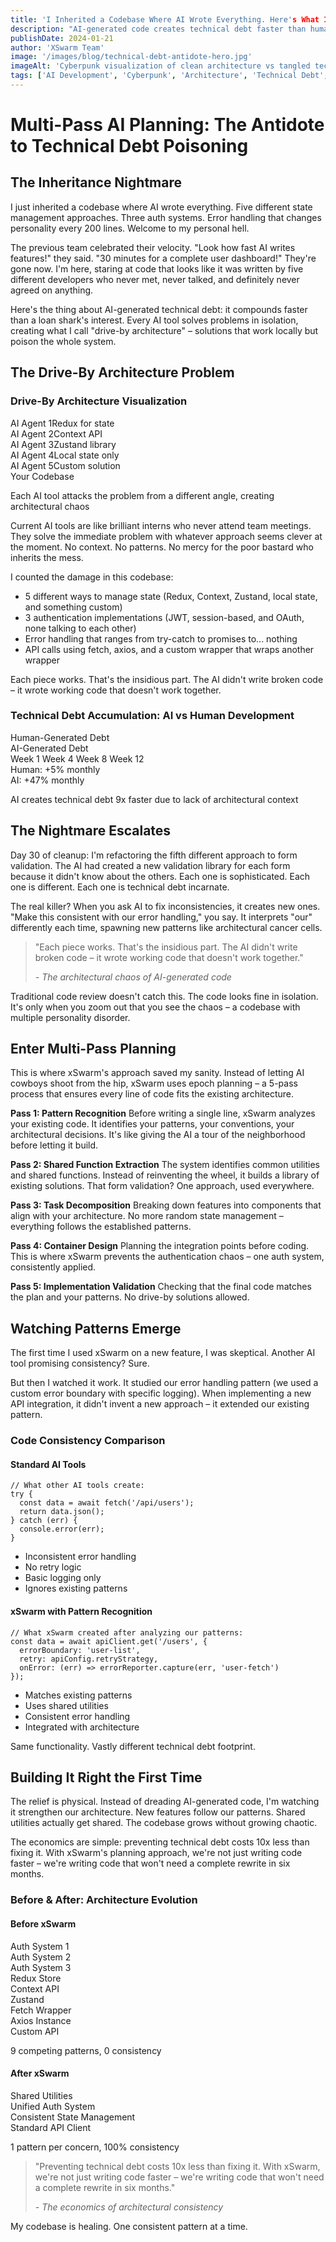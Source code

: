 ```yaml
---
title: 'I Inherited a Codebase Where AI Wrote Everything. Here's What I Found.'
description: "AI-generated code creates technical debt faster than human code because AI doesn't understand your existing architecture. XSwarm's 5-pass planning process ensures AI builds on your foundation, not around it."
publishDate: 2024-01-21
author: 'XSwarm Team'
image: '/images/blog/technical-debt-antidote-hero.jpg'
imageAlt: 'Cyberpunk visualization of clean architecture vs tangled technical debt'
tags: ['AI Development', 'Cyberpunk', 'Architecture', 'Technical Debt', 'Planning']
---
```


# Multi-Pass AI Planning: The Antidote to Technical Debt Poisoning

## The Inheritance Nightmare

I just inherited a codebase where AI wrote everything. Five different state management approaches. Three auth systems. Error handling that changes personality every 200 lines. Welcome to my personal hell.

The previous team celebrated their velocity. "Look how fast AI writes features!" they said. "30 minutes for a complete user dashboard!" They're gone now. I'm here, staring at code that looks like it was written by five different developers who never met, never talked, and definitely never agreed on anything.

Here's the thing about AI-generated technical debt: it compounds faster than a loan shark's interest. Every AI tool solves problems in isolation, creating what I call "drive-by architecture" – solutions that work locally but poison the whole system.

## The Drive-By Architecture Problem

<div class="visual-diagram" data-theme="cyberpunk">
  <h3>Drive-By Architecture Visualization</h3>
  <div class="architecture-chaos">
    <div class="ai-agent">AI Agent 1<span class="solution">Redux for state</span></div>
    <div class="ai-agent">AI Agent 2<span class="solution">Context API</span></div>
    <div class="ai-agent">AI Agent 3<span class="solution">Zustand library</span></div>
    <div class="ai-agent">AI Agent 4<span class="solution">Local state only</span></div>
    <div class="ai-agent">AI Agent 5<span class="solution">Custom solution</span></div>
    <div class="codebase-center">Your Codebase</div>
  </div>
  <p class="caption">Each AI tool attacks the problem from a different angle, creating architectural chaos</p>
</div>

Current AI tools are like brilliant interns who never attend team meetings. They solve the immediate problem with whatever approach seems clever at the moment. No context. No patterns. No mercy for the poor bastard who inherits the mess.

I counted the damage in this codebase:

- 5 different ways to manage state (Redux, Context, Zustand, local state, and something custom)
- 3 authentication implementations (JWT, session-based, and OAuth, none talking to each other)
- Error handling that ranges from try-catch to promises to... nothing
- API calls using fetch, axios, and a custom wrapper that wraps another wrapper

Each piece works. That's the insidious part. The AI didn't write broken code – it wrote working code that doesn't work together.

<div class="debt-accumulation-chart" data-theme="cyberpunk">
  <h3>Technical Debt Accumulation: AI vs Human Development</h3>
  <div class="chart-container">
    <div class="chart-line human-debt">Human-Generated Debt</div>
    <div class="chart-line ai-debt">AI-Generated Debt</div>
    <div class="x-axis">
      <span>Week 1</span>
      <span>Week 4</span>
      <span>Week 8</span>
      <span>Week 12</span>
    </div>
    <div class="debt-metrics">
      <div class="metric human">Human: +5% monthly</div>
      <div class="metric ai">AI: +47% monthly</div>
    </div>
  </div>
  <p class="caption">AI creates technical debt 9x faster due to lack of architectural context</p>
</div>

## The Nightmare Escalates

Day 30 of cleanup: I'm refactoring the fifth different approach to form validation. The AI had created a new validation library for each form because it didn't know about the others. Each one is sophisticated. Each one is different. Each one is technical debt incarnate.

The real killer? When you ask AI to fix inconsistencies, it creates new ones. "Make this consistent with our error handling," you say. It interprets "our" differently each time, spawning new patterns like architectural cancer cells.

<blockquote class="pull-quote cyberpunk-glow">
  <p>"Each piece works. That's the insidious part. The AI didn't write broken code – it wrote working code that doesn't work together."</p>
  <cite>- The architectural chaos of AI-generated code</cite>
</blockquote>

Traditional code review doesn't catch this. The code looks fine in isolation. It's only when you zoom out that you see the chaos – a codebase with multiple personality disorder.

## Enter Multi-Pass Planning

This is where xSwarm's approach saved my sanity. Instead of letting AI cowboys shoot from the hip, xSwarm uses epoch planning – a 5-pass process that ensures every line of code fits the existing architecture.

**Pass 1: Pattern Recognition**
Before writing a single line, xSwarm analyzes your existing code. It identifies your patterns, your conventions, your architectural decisions. It's like giving the AI a tour of the neighborhood before letting it build.

**Pass 2: Shared Function Extraction**
The system identifies common utilities and shared functions. Instead of reinventing the wheel, it builds a library of existing solutions. That form validation? One approach, used everywhere.

**Pass 3: Task Decomposition**
Breaking down features into components that align with your architecture. No more random state management – everything follows the established patterns.

**Pass 4: Container Design**
Planning the integration points before coding. This is where xSwarm prevents the authentication chaos – one auth system, consistently applied.

**Pass 5: Implementation Validation**
Checking that the final code matches the plan and your patterns. No drive-by solutions allowed.

## Watching Patterns Emerge

The first time I used xSwarm on a new feature, I was skeptical. Another AI tool promising consistency? Sure.

But then I watched it work. It studied our error handling pattern (we used a custom error boundary with specific logging). When implementing a new API integration, it didn't invent a new approach – it extended our existing pattern.

<div class="code-consistency-comparison" data-theme="cyberpunk">
  <h3>Code Consistency Comparison</h3>
  <div class="comparison-container">
    <div class="comparison-side ai-standard">
      <h4>Standard AI Tools</h4>
      <pre><code class="language-javascript">// What other AI tools create:
try {
  const data = await fetch('/api/users');
  return data.json();
} catch (err) {
  console.error(err);
}</code></pre>
      <ul class="issues">
        <li>Inconsistent error handling</li>
        <li>No retry logic</li>
        <li>Basic logging only</li>
        <li>Ignores existing patterns</li>
      </ul>
    </div>
    <div class="comparison-side xswarm">
      <h4>xSwarm with Pattern Recognition</h4>
      <pre><code class="language-javascript">// What xSwarm created after analyzing our patterns:
const data = await apiClient.get('/users', {
  errorBoundary: 'user-list',
  retry: apiConfig.retryStrategy,
  onError: (err) => errorReporter.capture(err, 'user-fetch')
});</code></pre>
      <ul class="benefits">
        <li>Matches existing patterns</li>
        <li>Uses shared utilities</li>
        <li>Consistent error handling</li>
        <li>Integrated with architecture</li>
      </ul>
    </div>
  </div>
</div>

Same functionality. Vastly different technical debt footprint.

## Building It Right the First Time

The relief is physical. Instead of dreading AI-generated code, I'm watching it strengthen our architecture. New features follow our patterns. Shared utilities actually get shared. The codebase grows without growing chaotic.

The economics are simple: preventing technical debt costs 10x less than fixing it. With xSwarm's planning approach, we're not just writing code faster – we're writing code that won't need a complete rewrite in six months.

<div class="architecture-transformation" data-theme="cyberpunk">
  <h3>Before & After: Architecture Evolution</h3>
  <div class="architecture-comparison">
    <div class="architecture-state before">
      <h4>Before xSwarm</h4>
      <div class="chaos-diagram">
        <div class="module auth1">Auth System 1</div>
        <div class="module auth2">Auth System 2</div>
        <div class="module auth3">Auth System 3</div>
        <div class="module state1">Redux Store</div>
        <div class="module state2">Context API</div>
        <div class="module state3">Zustand</div>
        <div class="module api1">Fetch Wrapper</div>
        <div class="module api2">Axios Instance</div>
        <div class="module api3">Custom API</div>
        <div class="connections tangled"></div>
      </div>
      <p class="status">9 competing patterns, 0 consistency</p>
    </div>
    <div class="architecture-state after">
      <h4>After xSwarm</h4>
      <div class="clean-diagram">
        <div class="layer shared">Shared Utilities</div>
        <div class="layer auth">Unified Auth System</div>
        <div class="layer state">Consistent State Management</div>
        <div class="layer api">Standard API Client</div>
        <div class="connections organized"></div>
      </div>
      <p class="status">1 pattern per concern, 100% consistency</p>
    </div>
  </div>
</div>

<blockquote class="pull-quote cyberpunk-glow final">
  <p>"Preventing technical debt costs 10x less than fixing it. With xSwarm, we're not just writing code faster – we're writing code that won't need a complete rewrite in six months."</p>
  <cite>- The economics of architectural consistency</cite>
</blockquote>

My codebase is healing. One consistent pattern at a time.
